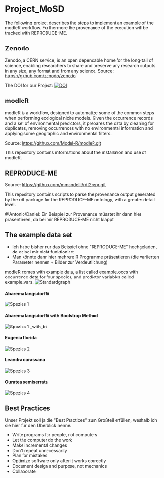# Project_MoSD
The following project describes the steps to implement an example of the modleR workflow. Furthermore the provenance of the execution will be tracked with REPRODUCE-ME.

## Zenodo
Zenodo, a CERN service, is an open dependable home for the long-tail of science, enabling researchers to share and preserve any research outputs in any size, any format and from any science.
Source: https://github.com/zenodo/zenodo

The DOI for our Project:
[![DOI](https://zenodo.org/badge/374119276.svg)](https://zenodo.org/badge/latestdoi/374119276)

## modleR
modleR is a workflow, designed to automatize some of the common steps when performing ecological niche models. Given the occurrence records and a set of environmental predictors, it prepares the data by cleaning for duplicates, removing occurrences with no environmental information and applying some geographic and environmental filters.

Source: https://github.com/Model-R/modleR.git

This repository contains informations about the installation and use of modleR.

## REPRODUCE-ME
Source: https://github.com/mmondelli/rdt2repr.git

This repository contains scripts to parse the provenance output generated by the rdt package for the REPRODUCE-ME ontology, with a greater detail level.

@Antonio/Daniel: Ein Beispiel zur Provenance müsstet ihr dann hier präsentieren, da bei mir REPRODUCE-ME nicht klappt


## The example data set
- Ich habe bisher nur das Beispiel ohne "REPRODUCE-ME" hochgeladen, da es bei mir nicht funktioniert
- Man könnte dann hier mehrere R Programme präsentieren (die variierten Parameter nennen + Bilder zur Verdeutlichung)

modleR comes with example data, a list called example_occs with occurrence data for four species, and predictor variables called example_vars.
![Standardgraph](https://user-images.githubusercontent.com/73929864/120916244-c4977e00-c6a8-11eb-9fb8-378fed9c8695.png)


#### Abarema langsdorffii
![Spezies 1](https://user-images.githubusercontent.com/73929864/120915938-ebed4b80-c6a6-11eb-88e6-91884cb7fef6.png)

#### Abarema langsdorffii with Bootstrap Method
![Spezies 1 _with_bt](https://user-images.githubusercontent.com/73929864/120916606-cf531280-c6aa-11eb-88b6-89fb3e8e5116.png)

#### Eugenia florida
![Spezies 2](https://user-images.githubusercontent.com/73929864/120916386-a4b48a00-c6a9-11eb-9b5b-4c29aafe90ea.png)

#### Leandra carassana
![Spezies 3](https://user-images.githubusercontent.com/73929864/120916398-b39b3c80-c6a9-11eb-9694-45c3d8abe627.png)

#### Ouratea semiserrata
![Spezies 4](https://user-images.githubusercontent.com/73929864/120916511-4fc54380-c6aa-11eb-8945-7f99ab5d8e36.png)

## Best Practices
Unser Projekt soll ja die "Best Practices" zum Großteil erfüllen, weshalb ich sie hier für den Überblick nenne.

- Write programs for people, not computers
- Let the computer do the work
- Make incremental changes
- Don't repeat unnecessarily
- Plan for mistakes
- Optimize software only after it works correctly
- Document design and purpose, not mechanics
- Collaborate
